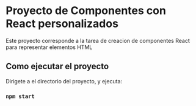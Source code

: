 # Proyecto de Componentes con React personalizados

Este proyecto corresponde a la tarea de creacion de componentes React para representar elementos HTML

## Como ejecutar el proyecto

Dirigete a el directorio del proyecto, y ejecuta:

### `npm start`
